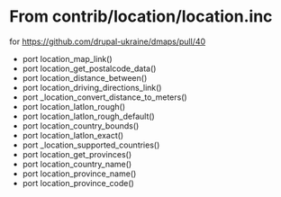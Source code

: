 From contrib/location/location.inc
=====

for https://github.com/drupal-ukraine/dmaps/pull/40

* port location_map_link()
* port location_get_postalcode_data()
* port location_distance_between()
* port location_driving_directions_link()
* port _location_convert_distance_to_meters()
* port location_latlon_rough()
* port location_latlon_rough_default()
* port location_country_bounds()
* port location_latlon_exact()
* port _location_supported_countries()
* port location_get_provinces()
* port location_country_name()
* port location_province_name()
* port location_province_code()

